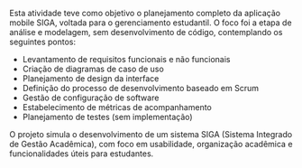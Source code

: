 Esta atividade teve como objetivo o planejamento completo da aplicação mobile SIGA, voltada para o gerenciamento estudantil. O foco foi a etapa de análise e modelagem, sem desenvolvimento de código, contemplando os seguintes pontos:
* Levantamento de requisitos funcionais e não funcionais
* Criação de diagramas de caso de uso
* Planejamento de design da interface
* Definição do processo de desenvolvimento baseado em Scrum
* Gestão de configuração de software
* Estabelecimento de métricas de acompanhamento
* Planejamento de testes (sem implementação)

O projeto simula o desenvolvimento de um sistema SIGA (Sistema Integrado de Gestão Acadêmica), com foco em usabilidade, organização acadêmica e funcionalidades úteis para estudantes.
